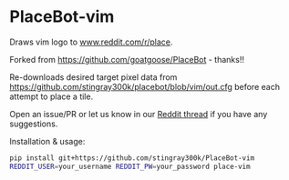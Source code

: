 # PlaceBot-vim

Draws vim logo to www.reddit.com/r/place.

Forked from https://github.com/goatgoose/PlaceBot - thanks!!

Re-downloads desired target pixel data from
https://github.com/stingray300k/placebot/blob/vim/out.cfg before each
attempt to place a tile.

Open an issue/PR or let us know in our
[Reddit thread](https://www.reddit.com/r/vim/comments/ttrhtk/opportunity_for_vim_logo_on_rplace/)
if you have any suggestions.


Installation & usage:

```bash
pip install git+https://github.com/stingray300k/PlaceBot-vim
REDDIT_USER=your_username REDDIT_PW=your_password place-vim
```
